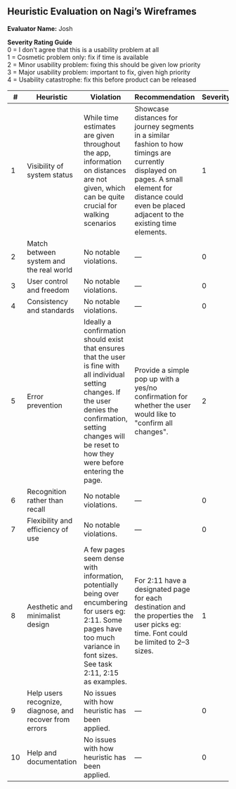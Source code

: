 ## Heuristic Evaluation on Nagi’s Wireframes  
**Evaluator Name:** Josh

**Severity Rating Guide**  
0 = I don't agree that this is a usability problem at all  
1 = Cosmetic problem only: fix if time is available  
2 = Minor usability problem: fixing this should be given low priority  
3 = Major usability problem: important to fix, given high priority  
4 = Usability catastrophe: fix this before product can be released  

| # | Heuristic | Violation | Recommendation | Severity |
|---|-----------|-----------|----------------|----------|
| 1 | Visibility of system status | While time estimates are given throughout the app, information on distances are not given, which can be quite crucial for walking scenarios | Showcase distances for journey segments in a similar fashion to how timings are currently displayed on pages. A small element for distance could even be placed adjacent to the existing time elements. | 1 |
| 2 | Match between system and the real world | No notable violations. | — | 0 |
| 3 | User control and freedom | No notable violations. | — | 0 |
| 4 | Consistency and standards | No notable violations. | — | 0 |
| 5 | Error prevention | Ideally a confirmation should exist that ensures that the user is fine with all individual setting changes. If the user denies the confirmation, setting changes will be reset to how they were before entering the page. | Provide a simple pop up with a yes/no confirmation for whether the user would like to "confirm all changes". | 2 |
| 6 | Recognition rather than recall | No notable violations. | — | 0 |
| 7 | Flexibility and efficiency of use | No notable violations. | — | 0 |
| 8 | Aesthetic and minimalist design | A few pages seem dense with information, potentially being over encumbering for users eg: 2:11. Some pages have too much variance in font sizes. See task 2:11, 2:15 as examples. | For 2:11 have a designated page for each destination and the properties the user picks eg: time. Font could be limited to 2–3 sizes. | 1 |
| 9 | Help users recognize, diagnose, and recover from errors | No issues with how heuristic has been applied. | — | 0 |
|10 | Help and documentation | No issues with how heuristic has been applied. | — | 0 |
